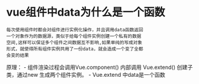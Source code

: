 

# vue组件中data为什么是一个函数
  
    每次使用组件时都会对组件进行实例化操作，并且调用data函数返回
    一个对象作为的数据源，类似于给每个组件实例创建一个私有的数据
    空间,这样可以保证多个组件之间数据互不影响,如果单纯的写成对象
    形式，就使得所有组件实例共用了一份data，就会造成一个变了全都
    会变的结果

   原理：
      - 组件渲染过程会调用Vue.component() 内部调用 Vue.extend()
        创建子类，通过new 生成两个组件实例。
      - Vue.extend 中data是一个函数